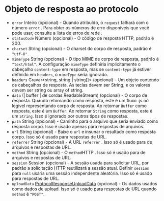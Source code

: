 # Objeto de resposta ao protocolo

* `error` Inteiro (opcional) - Quando atribuído, o `request` falhará com o número `error` . Para obter os números de erro disponíveis que você pode usar, consulte a lista de erros de rede [][net-error].
* `statusCode` Número (opcional) - O código de resposta HTTP, padrão é 200.
* `charset` String (opcional) - O charset do corpo de resposta, padrão é `"utf-8"`.
* `mimeType` String (opcional) - O tipo MIME de corpo de resposta, padrão é `"text/html"`. A configuração `mimeType` definiria implicitamente o cabeçalho `content-type` em resposta, mas se `content-type` já estiver definido em `headers`, o `mimeType` seria ignorado.
* `headers` Gravar<string, string | string[]> (opcional) - Um objeto contendo os cabeçalhos de resposta. As teclas devem ser String, e os valores devem ser string ou array of string.
* `data` (| buffer | de cordas ReadableStream) (opcional) - O corpo de resposta. Quando retornando como resposta, este é um fluxo .js nó legível representando corpo de resposta. Ao retornar `Buffer` como resposta, este é um `Buffer`. Ao retornar `String` como resposta, este é um `String`. Isso é ignorado por outros tipos de respostas.
* `path` String (opcional) - Caminho para o arquivo que seria enviado como resposta corpo. Isso é usado apenas para respostas de arquivos.
* `url` String (opcional) - Baixe o `url` e insunar o resultado como resposta corpo. Isso só é usado para respostas de URL.
* `referrer` String (opcional) - A URL `referrer` . Isso só é usado para de arquivos e respostas de URL.
* `method` String (opcional) - O `method`HTTP . Isso só é usado para de arquivos e respostas de URL.
* `session` Session (opcional) - A sessão usada para solicitar URL, por padrão a solicitação HTTP reutilizará a sessão atual. Definir `session` para `null` usaria uma sessão independente aleatória. Isso só é usado para respostas de URL.
* `uploadData` [ProtocolResponseUploadData](protocol-response-upload-data.md) (opcional) - Os dados usados como dados de upload. Isso só é usado para respostas de URL quando `method` é `"POST"`.

[net-error]: https://source.chromium.org/chromium/chromium/src/+/master:net/base/net_error_list.h

[net-error]: https://source.chromium.org/chromium/chromium/src/+/master:net/base/net_error_list.h
